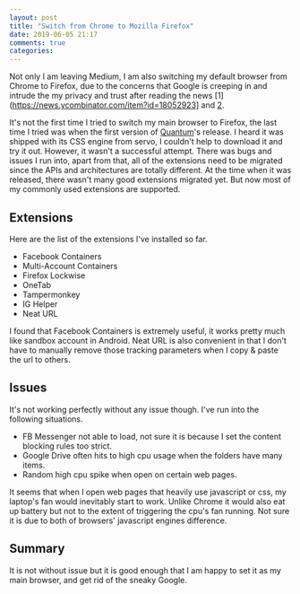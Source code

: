 ```yaml
---
layout: post
title: "Switch from Chrome to Mozilla Firefox"
date: 2019-06-05 21:17 
comments: true
categories: 
---
```

Not only I am leaving Medium, I am also switching my default browser from Chrome to Firefox, due to the concerns that Google is creeping in and intrude the my privacy and trust after reading the news [1](https://news.ycombinator.com/item?id=18052923] and [2](https://news.ycombinator.com/item?id=20044430).

It's not the first time I tried to switch my main browser to Firefox, the last time I tried was when the first version of [Quantum](https://wiki.mozilla.org/Quantum)'s release. I heard it was shipped with its CSS engine from servo, I couldn't help to download it and try it out. However, it wasn't a successful attempt. There was bugs and issues I run into, apart from that, all of the extensions need to be migrated since the APIs and architectures are totally different. At the time when it was released, there wasn't many good extensions migrated yet. But now most of my commonly used extensions are supported.

## Extensions
Here are the list of the extensions I've installed so far.

* Facebook Containers
* Multi-Account Containers
* Firefox Lockwise
* OneTab
* Tampermonkey
* IG Helper
* Neat URL

I found that Facebook Containers is extremely useful, it works pretty much like sandbox account in Android. Neat URL is also convenient in that I don't have to manually remove those tracking parameters when I copy & paste the url to others.

## Issues
It's not working perfectly without any issue though. I've run into the following situations.

* FB Messenger not able to load, not sure it is because I set the content blocking rules too strict.
* Google Drive often hits to high cpu usage when the folders have many items.
* Random high cpu spike when open on certain web pages.

It seems that when I open web pages that heavily use javascript or css, my laptop's fan would inevitably start to work. Unlike Chrome it would also eat up battery but not to the extent of triggering the cpu's fan running. Not sure it is due to both of browsers' javascript engines difference.

## Summary
It is not without issue but it is good enough that I am happy to set it as my main browser, and get rid of the sneaky Google.

